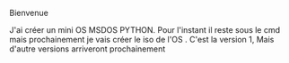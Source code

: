 Bienvenue

J'ai créer un mini OS  MSDOS PYTHON.
Pour l'instant il reste sous le cmd mais prochainement je vais créer le iso de l'OS
. C'est la version 1, 
Mais d'autre versions arriveront prochainement
